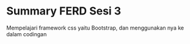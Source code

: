 # Summary FERD Sesi 3

Mempelajari framework css yaitu Bootstrap, dan menggunakan nya ke dalam codingan
